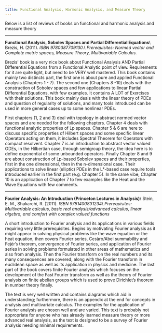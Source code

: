 ```yaml
---
title: Functional Analysis, Harmonic Analysis, and Measure Theory
---
```


Below is a list of reviews of books on functional and harmonic analysis and measure theory

---
**Functional Analysis, Sobolev Spaces and Partial Differential Equations**\\
Brezis, H. (2011). *ISBN 9780387709130*.\\
*Prerequisites: Normed vector and Complete metric spaces, Measure Theory, Multivariable Calculus.*

Brezis' book is a very nice book about Functional Analysis AND Partial Differential Equations from a Functional Analytic point of view. Requirements for it are quite light, but need to be VERY well mastered. This book contains mainly two distincts part, the first one is about pure and applied Functional Analysis (Chapters 1 - 7). The second one (Chapters 8 -10) deals with the construction of Sobolev spaces and few applications to linear Partial Differential Equations, with few examples. It contains A LOT of Exercises with their solutions. This book mainly deals with the linear theory of PDEs and question of regularity of solutions, and many tools introduced can be used in more general cases up to some nonlinear PDEs.

First chapters (1, 2 and 3) deal with topology in abstract normed vector spaces and are needed for the following chapters. Chapter 4 deals with functional analytic properties of Lp spaces.
Chapter 5 & 6 are here to discuss specific properties of Hilbert spaces and some specific linear Operators acting on them, it includes Spectral Theorem for Operators with compact resolvent.
Chapter 7 is an introduction to abstract vector valued ODEs, in the Hilbertian case, through semigroup theory, the idea here is to define exponential of some unbounded operators.
Finally Chapter 8 and 9 are about construction of Lp-based Sobolev spaces and their properties, first in the one dimensional, then in the n-dimensional case. Their applications to solve linear (elliptic) PDEs in the L²-based case require tools introduced earlier in the first part (e.g. Chapter 5). In the same vibe, Chapter 10 is an application of Chapter 7 to few examples like the Heat and the Wave Equations with few comments.

---
**Fourier Analysis: An Introduction (Princeton Lectures in Analysis)**\\
Stein, E. M., Shakarchi, R. (2011). *ISBN 9781400831234*\\
*Prerequisites: Multivariable calculus, basic real analysis/advanced calculus, linear algebra, and comfort with complex valued functions*

A short introduction to Fourier analysis and its applications in various fields requiring very little prerequisites. Begins by motivating Fourier analysis as it might appear in solving physical problems like the wave equation or the heat equation, then covers Fourier series, Cesàro/Abel summability and Fejér’s theorem, convergence of Fourier series, and application of Fourier series in solving problems formulated in other areas of mathematics and also from analysis. Then the Fourier transform on the real numbers and its many consequences are covered, along with the Fourier transform in euclidean space as well as its application in physics and medicine. The last part of the book covers finite Fourier analysis which focuses on the development of the Fast Fourier transform as well as the theory of Fourier analysis on finite abelian groups which is used to prove Dirichlet’s theorem in number theory finally.

The text is very well written and contains diagrams which aid in understanding; furthermore, there is an appendix at the end for concepts in analysis and multivariate calculus. The examples for the application of Fourier analysis are chosen well and are varied. This text is probably not appropriate for anyone who has already learned measure theory or more advanced real analysis, as the text is designed to be a survey of Fourier analysis needing minimal requirements.